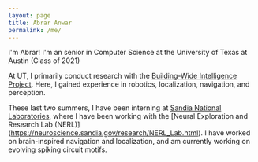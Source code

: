 ```yaml
---
layout: page
title: Abrar Anwar
permalink: /me/
---
```


I'm Abrar! I'm an senior in Computer Science at the University of Texas at Austin (Class of 2021)

At UT, I primarily conduct research with the [Building-Wide Intelligence Project](https://www.cs.utexas.edu/~larg/bwi_web/). Here, I gained experience in robotics, localization, navigation, and perception.

These last two summers, I have been interning at [Sandia National Laboratories](https://www.sandia.gov/index.html), where I have been working with the [Neural Exploration and Research Lab (NERL)] (https://neuroscience.sandia.gov/research/NERL_Lab.html). I have worked on brain-inspired navigation and localization, and am currently working on evolving spiking circuit motifs. 

